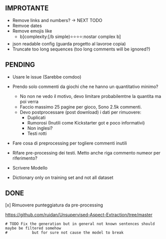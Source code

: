 ## IMPROTANTE

- Remove links and numbers? -> NEXT TODO
- Remvoe dates
- Remove emojis like
    - b]complexity:[/b simple):star::star::star::star::nostar complex b]
- json readable config  (guarda progetto al lavoroe copia)
- Truncate too long sequences (too long comments will be ignored?)
## PENDING

- Usare le issue (Sarebbe comdoo)
- Prendo solo commenti da giochi che ne hanno un quantitativo minimo?
    - No non ne vedo il motivo, devo limitare probabilemtne la quantita ma poi verra
    - Faccio massimo 25 pagine per gioco, Sono 2.5k commenti.
    - Devo postprocessare (post download) i dati per rimuovere:
        - Duplicati
        - Rumorosi (Inutili come Kickstarter got e poco informativi)
        - Non inglesi?
        - Testi rotti
- Fare cosa di preprocessing per togliere commenti inutili

- Rifare pre-processing dei testi. Metto anche riga commento numeor per riferimento?
- Scrivere Modello
- Dictionary only on training set and not all dataset

## DONE

[x] Rimuovere punteggiatura da pre-processing

https://github.com/ruidan/Unsupervised-Aspect-Extraction/tree/master

    # TODO Fix the generation but in general not known sentences should maybe be filtered somehow
    #           but for sure not cause the model to break
